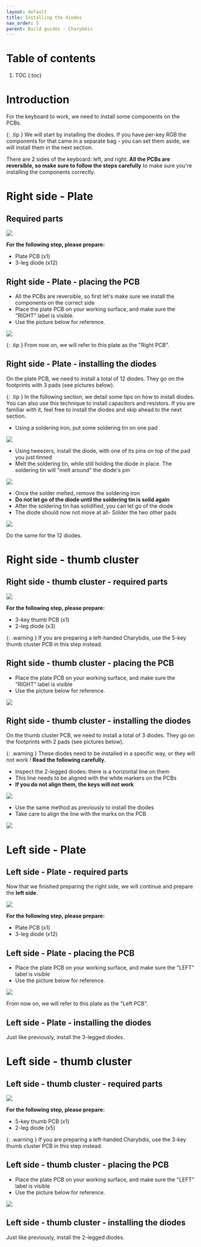 ```yaml
---
layout: default
title: Installing the diodes
nav_order: 5
parent: Build guides - Charybdis
---
```


# Table of contents

1. TOC
{:toc}

# Introduction

For the keyboard to work, we need to install some components on the PCBs.

{: .tip }
We will start by installing the diodes. If you have per-key RGB the components for that came in a separate bag - you can set them aside, we will install them in the next section.

There are 2 sides of the keyboard: left, and right. **All the PCBs are reversible, so make sure to follow the steps carefully** to make sure you're installing the components correctly.


# Right side - Plate
## Required parts

![](../assets/pics/guides/charybdis/9.jpg)

**For the following step, please prepare:**

-   Plate PCB (x1)
-   3-leg diode (x12)

## Right side - Plate - placing the PCB

-   All the PCBs are reversible, so first let's make sure we install the components on the correct side
-   Place the plate PCB on your working surface, and make sure the "RIGHT" label is visible.
-   Use the picture below for reference.

![](../assets/pics/guides/charybdis/10.jpg)


{: .tip }
From now on, we will refer to this plate as the "Right PCB".

## Right side - Plate - installing the diodes

On the plate PCB, we need to install a total of 12 diodes. They go on the footprints with 3 pads (see pictures below).

{: .tip }
In the following section, we detail some tips on how to install diodes. You can also use this technique to install capacitors and resistors. If you are familiar with it, feel free to install the diodes and skip ahead to the next section. 

-   Using a soldering iron, put some soldering tin on one pad

![](../assets/pics/guides/charybdis/11.jpg)

-   Using tweezers, install the diode, with one of its pins on top of the pad you just tinned
-   Melt the soldering tin, while still holding the diode in place. The soldering tin will "melt around" the diode's pin

![](../assets/pics/guides/charybdis/12.jpg)

-   Once the solder melted, remove the soldering iron
-   **Do not let go of the diode until the soldering tin is solid again**
-   After the soldering tin has solidified, you can let go of the diode
-   The diode should now not move at all-   Solder the two other pads

![](../assets/pics/guides/charybdis/13.jpg)

Do the same for the 12 diodes.

# Right side - thumb cluster
## Right side - thumb cluster - required parts

![](../assets/pics/guides/charybdis/14.jpg)

**For the following step, please prepare:**

-   3-key thumb PCB (x1)
-   2-leg diode (x3)

{: .warning }
If you are preparing a left-handed Charybdis, use the 5-key thumb cluster PCB in this step instead.

## Right side - thumb cluster - placing the PCB

-   Place the plate PCB on your working surface, and make sure the "RIGHT" label is visible
-   Use the picture below for reference.

![](../assets/pics/guides/charybdis/15.jpg)

## Right side - thumb cluster - installing the diodes

On the thumb cluster PCB, we need to install a total of 3 diodes. They go on the footprints with 2 pads (see pictures below).

{: .warning }
These diodes need to be installed in a specific way, or they will not work ! **Read the following carefully.**

-   Inspect the 2-legged diodes: there is a horizontal line on them
-   This line needs to be aligned with the white markers on the PCBs
-   **If you do not align them, the keys will not work**

![](../assets/pics/guides/charybdis/16.jpg)

-   Use the same method as previously to install the diodes
-   Take care to align the line with the marks on the PCB

![](../assets/pics/guides/charybdis/17.jpg)

# Left side - Plate
## Left side - Plate - required parts

Now that we finished preparing the right side, we will continue and prepare the **left side**.

![](../assets/pics/guides/charybdis/18.jpg)

**For the following step, please prepare:**

-   Plate PCB (x1)
-   3-leg diode (x12)

## Left side - Plate - placing the PCB

-   Place the plate PCB on your working surface, and make sure the "LEFT" label is visible
-   Use the picture below for reference.

![](../assets/pics/guides/charybdis/19.jpg)

From now on, we will refer to this plate as the "Left PCB".

## Left side - Plate - installing the diodes

Just like previously, install the 3-legged diodes.

# Left side - thumb cluster
## Left side - thumb cluster - required parts

![](../assets/pics/guides/charybdis/20.jpg)

**For the following step, please prepare:**

-   5-key thumb PCB (x1)
-   2-leg diode (x5)

{: .warning }
If you are preparing a left-handed Charybdis, use the 3-key thumb cluster PCB in this step instead.

## Left side - thumb cluster - placing the PCB

-   Place the plate PCB on your working surface, and make sure the "LEFT" label is visible
-   Use the picture below for reference.

![](../assets/pics/guides/charybdis/21.jpg)

## Left side - thumb cluster - installing the diodes

Just like previously, install the 2-legged diodes.
